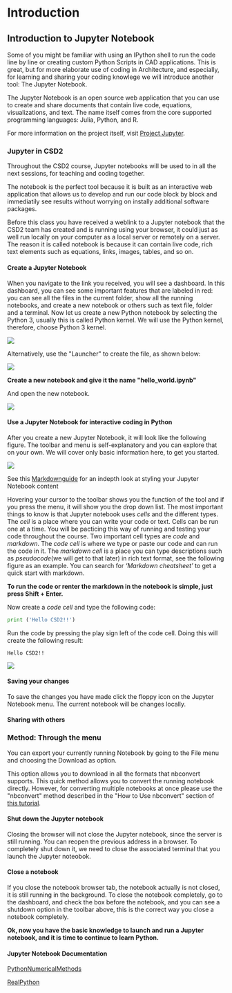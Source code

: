 # Introduction

## Introduction to Jupyter Notebook

Some of you might be familiar with using an IPython shell to run the code line by line or creating custom Python Scripts in CAD applications. This is great, but for more elaborate use of coding in Architecture, and especially, for learning and sharing your coding knowlege we will introduce another tool: The Jupyter Notebook.

The Jupyter Notebook is an open source web application that you can use to create and share documents that contain live code, equations, visualizations, and text. The name itself comes from the core supported programming languages: Julia, Python, and R.

For more information on the project itself, visit [Project Jupyter](https://jupyter.org).

### Jupyter in CSD2

Throughout the CSD2 course, Jupyter notebooks will be used to in all the next sessions, for teaching and coding together.

The notebook is the perfect tool because it is built as an interactive web application that allows us to develop and run our code block by block and immediatily see results without worrying on instally additional software packages.

Before this class you have received a weblink to a Jupyter notebook that the CSD2 team has created and is running using your browser, it could just as well run locally on your computer as a local server or remotely on a server. The reason it is called notebook is because it can contain live code, rich text elements such as equations, links, images, tables, and so on.

#### Create a Jupyter Notebook

When you navigate to the link you received, you will see a dashboard. In this dashboard, you can see some important features that are labeled in red: you can see all the files in the current folder, show all the running notebooks, and create a new notebook or others such as text file, folder and a terminal. Now let us create a new Python notebook by selecting the Python 3, usually this is called Python kernel. We will use the Python kernel, therefore, choose Python 3 kernel.

![](<../../.gitbook/assets/220206-jupyter\_dashboard-01\_ISB (1).png>)

Alternatively, use the "Launcher" to create the file, as shown below:

![](../../.gitbook/assets/220206-jupyter\_dashboard-02\_ISB.png)

**Create a new notebook and give it the name "hello\_world.ipynb"**

And open the new notebook.

![](../../.gitbook/assets/220206-jupyter\_dashboard-04\_ISB.png)

#### Use a Jupyter Notebook for interactive coding in Python

After you create a new Jupyter Notebook, it will look like the following figure. The toolbar and menu is self-explanatory and you can explore that on your own. We will cover only basic information here, to get you started.

![](../../.gitbook/assets/220206-jupyter\_dashboard-03\_ISB.png)

See this [Markdownguide](https://www.markdownguide.org/basic-syntax/#links) for an indepth look at styling your Jupyter Notebook content

Hovering your cursor to the toolbar shows you the function of the tool and if you press the menu, it will show you the drop down list. The most important things to know is that Jupyter notebook uses _cells_ and the different types. The _cell_ is a place where you can write your code or text. Cells can be run one at a time. You will be pacticing this way of running and testing your code throughout the course. Two important cell types are _code_ and _markdown_. The _code cell_ is where we type or paste our code and can run the code in it. The _markdown cell_ is a place you can type descriptions such as _pseudocode_(we will get to that later) in rich text format, see the following figure as an example. You can search for _‘Markdown cheatsheet’_ to get a quick start with markdown.

**To run the code or renter the markdown in the notebook is simple, just press Shift + Enter.**

Now create a _code cell_ and type the following code:

```python
print ('Hello CSD2!!')
```

Run the code by pressing the play sign left of the code cell. Doing this will create the following result:

```
Hello CSD2!!
```

![](../../.gitbook/assets/220206-jupyter\_dashboard-05\_ISB.png)

#### Saving your changes

To save the changes you have made click the floppy icon on the Jupyter Notebook menu. The current notebook will be changes locally.

#### Sharing with others

### Method: Through the menu

You can export your currently running Notebook by going to the File menu and choosing the Download as option.

This option allows you to download in all the formats that nbconvert supports. This quick method allows you to convert the running notebook directly. However, for converting multiple notebooks at once please use the "nbconvert" method described in the "How to Use nbconvert" section of [this tutorial](https://realpython.com/jupyter-notebook-introduction/#exporting-notebooks).

#### Shut down the Jupyter notebook

Closing the browser will not close the Jupyter notebook, since the server is still running. You can reopen the previous address in a browser. To completely shut down it, we need to close the associated terminal that you launch the Jupyter noteobok.

#### Close a notebook

If you close the notebook browser tab, the notebook actually is not closed, it is still running in the background. To close the notebook completely, go to the dashboard, and check the box before the notebook, and you can see a shutdown option in the toolbar above, this is the correct way you close a notebook completely.

**Ok, now you have the basic knowledge to launch and run a Jupyter notebook, and it is time to continue to learn Python.**

#### Jupyter Notebook Documentation

[PythonNumericalMethods](https://pythonnumericalmethods.berkeley.edu/notebooks/chapter01.05-Logial-Expressions-and-Operators.html)

[RealPython](https://realpython.com/jupyter-notebook-introduction/#adding-rich-content)

```python
```
